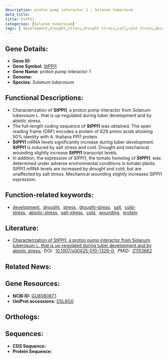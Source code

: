```yaml
---
description: proton pump interactor 1 ; Solanum tuberosum
meta_title:
title: StPPI1
categories: [Solanum tuberosum]
tags: [ development,drought,stress,drought stress,salt,cold stress,abiotic stress,salt stress,cold,wounding,protein ]
---
```


## Gene Details:
- **Gene ID:** []()
- **Gene Symbol:** <u>StPPI1</u>
- **Gene Name:** proton pump interactor 1
- **Genome:** []()
- **Species:** *Solanum tuberosum*

## Functional Descriptions:
   - Characterization of **StPPI1**, a proton pump interactor from Solanum tuberosum L. that is up-regulated during tuber development and by abiotic stress.
   - The full-length coding sequence of **StPPI1** was obtained. The open reading frame (ORF) encodes a protein of 629 amino acids showing 50% identity with A. thaliana PPI1 protein. 
   - **StPPI1** mRNA levels significantly increase during tuber development. **StPPI1** is induced by salt stress and cold. Drought and mechanical wounding slightly increase **StPPI1** transcript levels.
   - In addition, the expression of SlPPI1, the tomato homolog of **StPPI1**, was determined under adverse environmental conditions in tomato plants. SlPPI1 mRNA levels are increased by drought and cold, but are unaffected by salt stress. Mechanical wounding slightly increases SlPPI1 expression.

## Function-related keywords:
   - [development](/tags/development/),&nbsp;&nbsp;[drought](/tags/drought/),&nbsp;&nbsp;[stress](/tags/stress/),&nbsp;&nbsp;[drought-stress](/tags/drought-stress/),&nbsp;&nbsp;[salt](/tags/salt/),&nbsp;&nbsp;[cold-stress](/tags/cold-stress/),&nbsp;&nbsp;[abiotic-stress](/tags/abiotic-stress/),&nbsp;&nbsp;[salt-stress](/tags/salt-stress/),&nbsp;&nbsp;[cold](/tags/cold/),&nbsp;&nbsp;[wounding](/tags/wounding/),&nbsp;&nbsp;[protein](/tags/protein/)

## Literature:
   - [Characterization of StPPI1, a proton pump interactor from Solanum tuberosum L. that is up-regulated during tuber development and by abiotic stress.](https://doi.org/10.1007/s00425-010-1329-0)&nbsp;&nbsp;DOI:&nbsp;&nbsp;[10.1007/s00425-010-1329-0](https://doi.org/10.1007/s00425-010-1329-0);&nbsp;&nbsp;PMID:&nbsp;&nbsp;[21153662](https://pubmed.ncbi.nlm.nih.gov/21153662/)

## Related News:

## Gene Resources:
- **NCBI ID:**  [GU808087.1](https://www.ncbi.nlm.nih.gov/gene/?term=GU808087.1)
- **UniProt accessions:**  [D5L6G0](https://www.uniprot.org/uniprotkb/D5L6G0/entry)

## Orthologs:

## Sequences:
- **CDS Sequence:**
- **Protein Sequence:**
